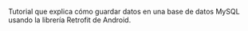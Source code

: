 Tutorial que explica cómo guardar datos en una base de datos MySQL usando la librería Retrofit de Android.